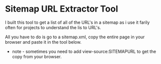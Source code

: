 # Sitemap URL Extractor Tool

I built this tool to get a list of all of the URL's in a sitemap as i use it farily often for projects to understand the lis to URL's. 

All you have to do is go to a sitemap.xml, copy the entire page in your browser and paste it in the tool below. 

* note - sometimes you need to add view-source:SITEMAPURL to get the copy from your browser.
